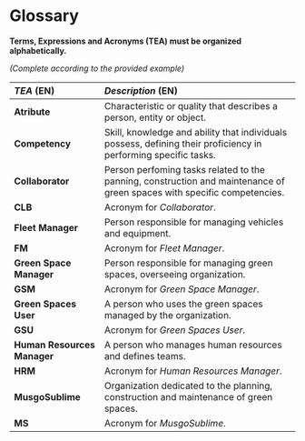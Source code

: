 # Glossary

**Terms, Expressions and Acronyms (TEA) must be organized alphabetically.**

_(Complete according to the provided example)_

| **_TEA_** (EN)              | **_Description_** (EN)                                                                                                  |                                       
|:----------------------------|:------------------------------------------------------------------------------------------------------------------------|
| **Atribute**                | Characteristic or quality that describes a person, entity or object.                                                    |
| **Competency**              | Skill, knowledge and ability that individuals possess, defining their proficiency in performing specific tasks.         |
| **Collaborator**            | Person perfoming tasks related to the panning, construction and maintenance of green spaces with specific competencies. |
| **CLB**                     | Acronym for _Collaborator_.                                                                                             |
| **Fleet Manager**           | Person responsible for managing vehicles and equipment.                                                                 |
| **FM**                      | Acronym for _Fleet Manager_.                                                                                            |
| **Green Space Manager**     | Person responsible for managing green spaces, overseeing organization.                                                  |
| **GSM**                     | Acronym for _Green Space Manager_.                                                                                      |
| **Green Spaces User**       | A person who uses the green spaces managed by the organization.                                                         |
| **GSU**                     | Acronym for _Green Spaces User_.                                                                                        |
| **Human Resources Manager** | A person who manages human resources and defines teams.                                                                 |
| **HRM**                     | Acronym for _Human Resources Manager_.                                                                                  |
| **MusgoSublime**            | Organization dedicated to the planning, construction and maintenance of green spaces.                                   |
| **MS**                      | Acronym for _MusgoSublime_.                                                                                             |









